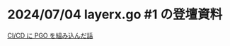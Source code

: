 # 2024/07/04 layerx.go #1 の登壇資料

[CI/CD に PGO を組み込んだ話](https://shota-tech.github.io/layerx-go-1-slides/1)
